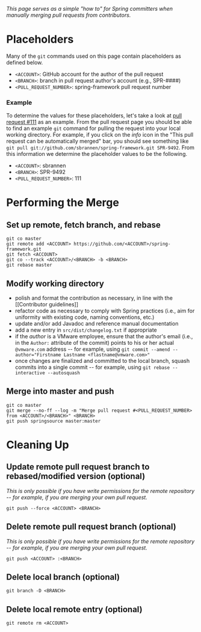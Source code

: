 _This page serves as a simple "how to" for Spring committers when manually merging pull requests from contributors._

# Placeholders

Many of the `git` commands used on this page contain placeholders as defined below.

- `<ACCOUNT>`: GitHub account for the author of the pull request
- `<BRANCH>`: branch in pull request author's account (e.g., SPR-####)
- `<PULL_REQUEST_NUMBER>`: spring-framework pull request number

### Example

To determine the values for these placeholders, let's take a look at [pull request #111](https://github.com/SpringSource/spring-framework/pull/111) as an example. From the pull request page you should be able to find an example `git` command for pulling the request into your local working directory. For example, if you click on the _info_ icon in the "This pull request can be automatically merged" bar, you should see something like `git pull git://github.com/sbrannen/spring-framework.git SPR-9492`. From this information we determine the placeholder values to be the following.

- `<ACCOUNT>`: sbrannen
- `<BRANCH>`: SPR-9492
- `<PULL_REQUEST_NUMBER>`: 111

# Performing the Merge

## Set up remote, fetch branch, and rebase

```shell
git co master
git remote add <ACCOUNT> https://github.com/<ACCOUNT>/spring-framework.git
git fetch <ACCOUNT>
git co --track <ACCOUNT>/<BRANCH> -b <BRANCH>
git rebase master
```

## Modify working directory

- polish and format the contribution as necessary, in line with the [[Contributor guidelines]]
- refactor code as necessary to comply with Spring practices (i.e., aim for uniformity with existing code, naming conventions, etc.)
- update and/or add Javadoc and reference manual documentation 
- add a new entry in `src/dist/changelog.txt` if appropriate
- if the _author_ is a VMware employee, ensure that the author's email (i.e., in the `Author:` attribute of the commit) points to his or her actual `@vmware.com` address -- for example, using `git commit --amend --author="Firstname Lastname <flastname@vmware.com>"`
- once changes are finalized and committed to the local branch, squash commits into a single commit -- for example, using `git rebase --interactive --autosquash`

## Merge into master and push

```shell
git co master
git merge --no-ff --log -m "Merge pull request #<PULL_REQUEST_NUMBER> from <ACCOUNT>/<BRANCH>" <BRANCH>
git push springsource master:master
```

# Cleaning Up

## Update remote pull request branch to rebased/modified version (optional)

_This is only possible if you have write permissions for the remote repository -- for example, if you are merging your own pull request._

```shell
git push --force <ACCOUNT> <BRANCH>
```

## Delete remote pull request branch (optional)

_This is only possible if you have write permissions for the remote repository -- for example, if you are merging your own pull request._

```shell
git push <ACCOUNT> :<BRANCH>
```

## Delete local branch (optional)

```shell
git branch -D <BRANCH>
```

## Delete local remote entry (optional)

```shell
git remote rm <ACCOUNT>
```
